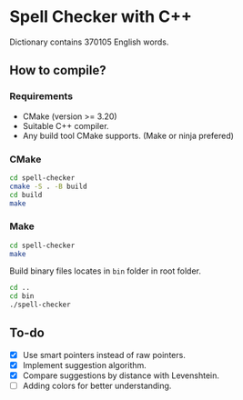 # Spell Checker with C++

Dictionary contains 370105 English words.

## How to compile?

### Requirements

- CMake (version >= 3.20)
- Suitable C++ compiler.
- Any build tool CMake supports. (Make or ninja prefered)

### CMake

```sh
cd spell-checker
cmake -S . -B build
cd build
make
```

### Make

```sh
cd spell-checker
make
```

Build binary files locates in `bin` folder in root folder.

```sh
cd ..
cd bin
./spell-checker
```

## To-do

- [x] Use smart pointers instead of raw pointers.
- [x] Implement suggestion algorithm.
- [x] Compare suggestions by distance with Levenshtein.
- [ ] Adding colors for better understanding.